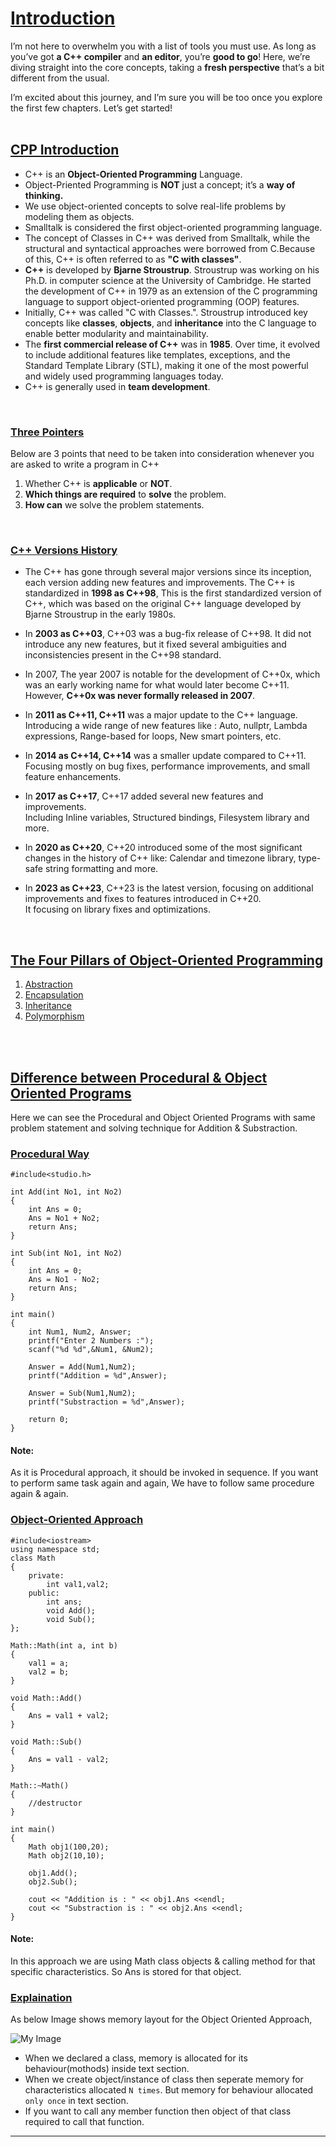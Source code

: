 # [Introduction](#Introduction)
I’m not here to overwhelm you with a list of tools you must use. As long as you’ve got **a C++ compiler** and **an editor**, you’re **good to go**! Here, we’re diving straight into the core concepts, taking a **fresh perspective** that’s a bit different from the usual.<br>

I’m excited about this journey, and I’m sure you will be too once you explore the first few chapters. Let’s get started!
<br>
<br>

## [CPP Introduction](##CPP-Introduction)
 - C++ is an **Object-Oriented Programming** Language.<br>
 - Object-Priented Programming is **NOT** just a concept; it’s a **way of thinking.**<br>
 - We use object-oriented concepts to solve real-life problems by modeling them as objects.<br>
 - Smalltalk is considered the first object-oriented programming language.<br>
 - The concept of Classes in C++ was derived from Smalltalk, while the structural and syntactical approaches were borrowed from C.Because of this, C++ is often referred to as **"C with classes"**.<br>
 - **C++** is developed by **Bjarne Stroustrup**. Stroustrup was working on his Ph.D. in computer science at the University of Cambridge. He started the development of C++ in 1979 as an extension of the C programming language to support object-oriented programming (OOP) features.<br>
 - Initially, C++ was called "C with Classes.". Stroustrup introduced key concepts like **classes**, **objects**, and **inheritance** into the C language to enable better modularity and maintainability.<br>
 - The **first commercial release of C++** was in **1985**. Over time, it evolved to include additional features like templates, exceptions, and the Standard Template Library (STL), making it one of the most powerful and widely used programming languages today.<br>
 - C++ is generally used in **team development**.
 <br>

### [Three Pointers](###three-pointers)
Below are 3 points that need to be taken into consideration whenever you are asked to write a program in C++
1. Whether C++ is **applicable** or **NOT**.
2. **Which things are required** to **solve** the problem.
3. **How can** we solve the problem statements.
<br>

### [C++ Versions History](###c++-versions-history)
- The C++ has gone through several major versions since its inception, each version adding new features and improvements. The C++ is standardized in **1998 as C++98**, This is the first standardized version of C++, which was based on the original C++ language developed by Bjarne Stroustrup in the early 1980s.

 - In **2003 as C++03**, C++03 was a bug-fix release of C++98. It did not introduce any new features, but it fixed several ambiguities and inconsistencies present in the C++98 standard.

 - In 2007, The year 2007 is notable for the development of C++0x, which was an early working name for what would later become C++11. However, **C++0x was never formally released in 2007**.

 - In **2011 as C++11, C++11** was a major update to the C++ language. Introducing a wide range of new features like : Auto, nullptr, Lambda expressions, Range-based for loops, New smart pointers, etc.

 - In **2014 as C++14, C++14** was a smaller update compared to C++11. Focusing mostly on bug fixes, performance improvements, and small feature enhancements.

 - In **2017 as C++17**, C++17 added several new features and improvements.<br>
 Including Inline variables, Structured bindings, Filesystem library and more.

 - In **2020 as C++20**, C++20 introduced some of the most significant changes in the history of C++ like: Calendar and timezone library, type-safe string formatting and more.

 - In **2023 as C++23**, C++23 is the latest version, focusing on additional improvements and fixes to features introduced in C++20.<br>
 It focusing on library fixes and optimizations.
<br>

 ## [The Four Pillars of Object-Oriented Programming](##The-Four-Pillars-of-Object-Oriented-Programming)
 1. [Abstraction](https://github.com/ingaleshubhankar/CPP-HANDBOOK/blob/main/Introduction/AbstractionReadMe.md)
 2. [Encapsulation](https://github.com/ingaleshubhankar/CPP-HANDBOOK/blob/main/Introduction/EncapsulationReadMe.md)
 3. [Inheritance](https://github.com/ingaleshubhankar/CPP-HANDBOOK/blob/main/Introduction/InheritanceReadMe.md)
 4. [Polymorphism](https://github.com/ingaleshubhankar/CPP-HANDBOOK/blob/main/Introduction/PolymorphismReadMe.md)
<br> 
<br>


## [Difference between Procedural & Object Oriented Programs](##Difference-between-Procedural-&-Object-Oriented-Programs)
Here we can see the Procedural and Object Oriented Programs with same problem statement and solving technique for Addition & Substraction.

### [Procedural Way](###Procedural-Way)
```
#include<studio.h>

int Add(int No1, int No2)
{
	int Ans = 0;
	Ans = No1 + No2;
	return Ans;
}

int Sub(int No1, int No2)
{
	int Ans = 0;
	Ans = No1 - No2;
	return Ans;
}

int main()
{
	int Num1, Num2, Answer;
	printf("Enter 2 Numbers :");
	scanf("%d %d",&Num1, &Num2);
	
	Answer = Add(Num1,Num2);
	printf("Addition = %d",Answer);
	
	Answer = Sub(Num1,Num2);
	printf("Substraction = %d",Answer);
	
	return 0;
}
```
#### Note:
As it is Procedural approach, it should be invoked in sequence. If you want to perform same task again and again, We have to follow same procedure again & again.



### [Object-Oriented Approach](###Object-Oriented-Approach)
```
#include<iostream>
using namespace std;
class Math
{
    private:
        int val1,val2;
    public:
        int ans;
        void Add();
        void Sub();
};

Math::Math(int a, int b)
{
    val1 = a;
    val2 = b;
}

void Math::Add()
{
    Ans = val1 + val2;
}

void Math::Sub()
{
    Ans = val1 - val2;
}

Math::~Math()
{
    //destructor
}

int main()
{
    Math obj1(100,20);
    Math obj2(10,10);

    obj1.Add();
    obj2.Sub();

    cout << "Addition is : " << obj1.Ans <<endl;
    cout << "Substraction is : " << obj2.Ans <<endl;
}
```

#### Note:
In this approach we are using Math class objects & calling method for that specific characteristics. So Ans is stored for that object.


### [Explaination](###Explaination)
As below Image shows memory layout for the Object Oriented Approach,

![My Image](https://github.com/ingaleshubhankar/CPP-HANDBOOK/blob/main/Introduction/Code_and_Data_Relation.png)

 - When we declared a class, memory is allocated for its behaviour(mothods) inside text section.
 - When we create object/instance of class then seperate memory for characteristics allocated `N times`. But memory for behaviour allocated `only once` in text section.
  - If you want to call any member function then object of that class required to call that function.

---